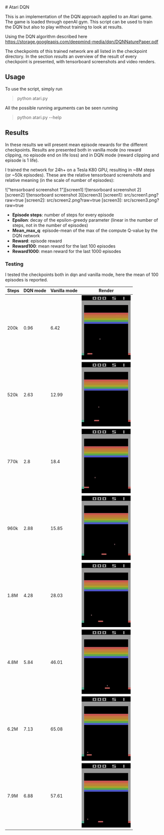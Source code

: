 # Atari DQN

This is an implementation of the DQN approach applied to an Atari game. The game is loaded through openAI gym.
This script can be used to train the DQN but also to play without training to look at results.

Using the DQN algorithm described here https://storage.googleapis.com/deepmind-media/dqn/DQNNaturePaper.pdf

The checkpoints of this trained network are all listed in the checkpoint directory. In the section *results* an overview of the result of every checkpoint is presented, with tensorboard screenshots and video renders.

## Usage
To use the script, simply run
> python atari.py

All the possible running arguments can be seen running
>python atari.py --help

## Results
In these results we will present mean episode rewards for the different checkpoints. Results are presented both in vanilla mode (no reward clipping, no episode end on life loss) and in DQN mode (reward clipping and episode is 1 life).

I trained the network for 24h+ on a Tesla K80 GPU, resulting in ~8M steps (or ~50k episodes). These are the relative tensorboard screenshots and relative meaning (in the scale of number of episodes):

!["tensorboard screenshot 1"][screen1]
![tensorboard screenshot 2][screen2]
![tensorboard screenshot 3][screen3]
[screen1]: src/screen1.png?raw=true
[screen2]: src/screen2.png?raw=true
[screen3]: src/screen3.png?raw=true

- **Episode steps**: number of steps for every episode
- **Epsilon**: decay of the epsilon-greedy parameter (linear in the number of steps, not in the number of episodes)
- **Mean_max_q**: episode-mean of the max of the compute Q-value by the DQN network
- **Reward**: episode reward
- **Reward100**: mean reward for the last 100 episodes
- **Reward1000**: mean reward for the last 1000 episodes

### Testing
I tested the checkpoints both in dqn and vanilla mode, here the mean of 100 episodes is reported.

| Steps | DQN mode | Vanilla mode | Render       |
| ----- | -------- | ------------ | -------------|
| 200k  | 0.96     | 6.42         | ![200k][200k]|
| 520k  | 2.63     | 12.99        | ![520k][520k]|
| 770k  | 2.8      | 18.4         | ![770k][770k]|
| 960k  | 2.88     | 15.85        | ![960k][960k]|
| 1.8M  | 4.28     | 28.03        | ![1_8M][1_8M]|
| 4.8M  | 5.84     | 46.01        | ![4_8M][4_8M]|
| 6.2M  | 7.13     | 65.08        | ![6_2M][6_2M]|
| 7.9M  | 6.88     | 57.61        | ![7_9M][7_9M]|

[200k]: src/200k.gif?raw=true
[520k]: src/520k.gif
[770k]: src/770k.gif
[960k]: src/960k.gif
[1_8M]: src/1_8m.gif
[4_8M]: src/4_8m.gif
[6_2M]: src/6_2m.gif
[7_9M]: src/7_9m.gif
